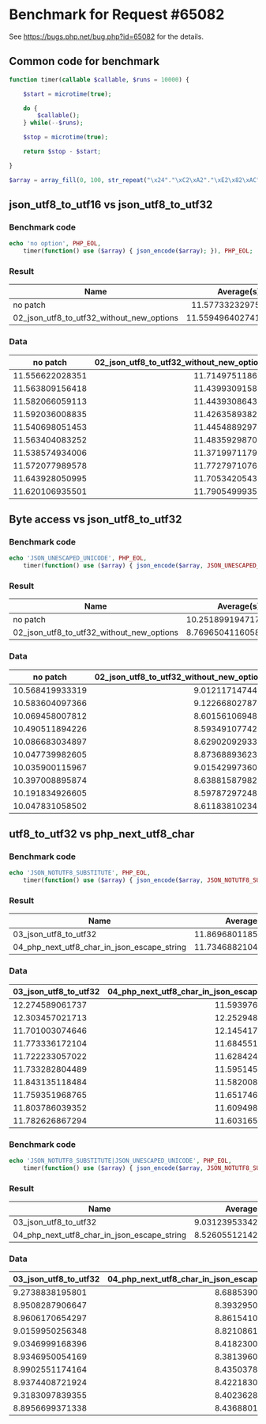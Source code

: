 Benchmark for Request #65082	
============================

See https://bugs.php.net/bug.php?id=65082 for the details.

Common code for benchmark
-------------------------

```php
function timer(callable $callable, $runs = 10000) {

    $start = microtime(true);

    do {
        $callable();
    } while(--$runs);

    $stop = microtime(true);

    return $stop - $start;

}

$array = array_fill(0, 100, str_repeat("\x24"."\xC2\xA2"."\xE2\x82\xAC"."\xF0\xA4\xAD\xA2", 100));
```

json_utf8_to_utf16 vs json_utf8_to_utf32
----------------------------------------

### Benchmark code

```php
echo 'no option', PHP_EOL,
    timer(function() use ($array) { json_encode($array); }), PHP_EOL;
```

### Result

| Name                                      | Average(s)      | 
| ----------------------------------------- |----------------:|
| no patch                                  | 11.57733232975  |
| 02_json_utf8_to_utf32_without_new_options | 11.559496402741 |

### Data

| no patch        | 02_json_utf8_to_utf32_without_new_options |
| --------------- | ----------------------------------------: |
| 11.556622028351 | 11.714975118637 |
| 11.563809156418 | 11.439930915833 |
| 11.582066059113 | 11.443930864334 |
| 11.592036008835 | 11.426358938217 |
| 11.540698051453 | 11.445488929749 |
| 11.563404083252 | 11.483592987061 |
| 11.538574934006 | 11.371997117996 |
| 11.572077989578 | 11.772797107697 |
| 11.643928050995 | 11.705342054367 |
| 11.620106935501 | 11.790549993515 |

Byte access vs json_utf8_to_utf32
---------------------------------

### Benchmark code

```php
echo 'JSON_UNESCAPED_UNICODE', PHP_EOL,
    timer(function() use ($array) { json_encode($array, JSON_UNESCAPED_UNICODE); }), PHP_EOL;
```

### Result

| Name                                      | Average(s)      | 
| ----------------------------------------- |----------------:|
| no patch                                  | 10.251899194717 |
| 02_json_utf8_to_utf32_without_new_options | 8.7696504116058 |

### Data

| no patch        | 02_json_utf8_to_utf32_without_new_options |
| --------------- | ----------------------------------------: |
| 10.568419933319 | 9.0121171474457 |
| 10.583604097366 | 9.1226680278778 |
| 10.069458007812 | 8.6015610694885 |
| 10.490511894226 | 8.5934910774231 |
| 10.086683034897 | 8.6290209293365 |
| 10.047739982605 | 8.8736889362335 |
| 10.035900115967 | 9.0154299736023 |
| 10.397008895874 | 8.6388158798218 |
| 10.191834926605 | 8.5978729724884 |
| 10.047831058502 | 8.6118381023407 |


utf8_to_utf32 vs php_next_utf8_char
-----------------------------------

### Benchmark code

```php
echo 'JSON_NOTUTF8_SUBSTITUTE', PHP_EOL,
    timer(function() use ($array) { json_encode($array, JSON_NOTUTF8_SUBSTITUTE); }), PHP_EOL;
```

### Result

| Name                                        | Average(s)      |
| ------------------------------------------- |----------------:|
| 03_json_utf8_to_utf32                       | 11.869680118561 |
| 04_php_next_utf8_char_in_json_escape_string | 11.734688210488 |

### Data

| 03_json_utf8_to_utf32 | 04_php_next_utf8_char_in_json_escape_string |
| --------------------- | ------------------------------------------: |
| 12.274589061737       | 11.593976020813 |
| 12.303457021713       | 12.252948045731 |
| 11.701003074646       | 12.145417928696 |
| 11.773336172104       | 11.684551000595 |
| 11.722233057022       | 11.628424882889 |
| 11.733282804489       | 11.595145940781 |
| 11.843135118484       | 11.582008123398 |
| 11.759351968765       | 11.651746988297 |
| 11.803786039352       | 11.609498023987 |
| 11.782626867294       | 11.603165149689 |


### Benchmark code

```php
echo 'JSON_NOTUTF8_SUBSTITUTE|JSON_UNESCAPED_UNICODE', PHP_EOL,
    timer(function() use ($array) { json_encode($array, JSON_NOTUTF8_SUBSTITUTE|JSON_UNESCAPED_UNICODE); }), PHP_EOL;
```

### Result

| Name                                        | Average(s)      |
| ------------------------------------------- |----------------:|
| 03_json_utf8_to_utf32                       | 9.0312395334244 |
| 04_php_next_utf8_char_in_json_escape_string | 8.5260551214218 |

### Data

| 03_json_utf8_to_utf32 | 04_php_next_utf8_char_in_json_escape_string |
| --------------------- | ------------------------------------------: |
| 9.2738838195801       | 8.6885390281677 |
| 8.9508287906647       | 8.3932950496674 |
| 8.9606170654297       | 8.8615410327911 |
| 9.0159950256348       | 8.8210861682892 |
| 9.0346999168396       | 8.4182300567627 |
| 8.9346950054169       | 8.3813960552216 |
| 8.9902551174164       | 8.4350378513336 |
| 8.9374408721924       | 8.4221830368042 |
| 9.3183097839355       | 8.4023628234863 |
| 8.8956699371338       | 8.4368801116943 |
